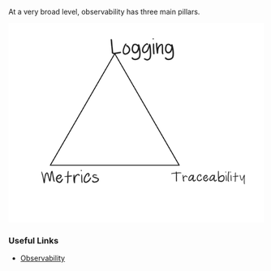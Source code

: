 At a very broad level, observability has three main pillars.

![](observability.png)

### Useful Links
 - [Observability](https://www.oreilly.com/library/view/distributed-systems-observability/9781492033431/ch04.html)
